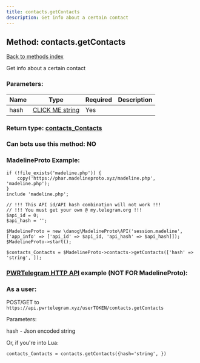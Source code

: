 ```yaml
---
title: contacts.getContacts
description: Get info about a certain contact
---
```

## Method: contacts.getContacts  
[Back to methods index](index.md)


Get info about a certain contact

### Parameters:

| Name     |    Type       | Required | Description |
|----------|---------------|----------|-------------|
|hash|[CLICK ME string](../types/string.md) | Yes||


### Return type: [contacts\_Contacts](../types/contacts_Contacts.md)

### Can bots use this method: **NO**


### MadelineProto Example:


```
if (!file_exists('madeline.php')) {
    copy('https://phar.madelineproto.xyz/madeline.php', 'madeline.php');
}
include 'madeline.php';

// !!! This API id/API hash combination will not work !!!
// !!! You must get your own @ my.telegram.org !!!
$api_id = 0;
$api_hash = '';

$MadelineProto = new \danog\MadelineProto\API('session.madeline', ['app_info' => ['api_id' => $api_id, 'api_hash' => $api_hash]]);
$MadelineProto->start();

$contacts_Contacts = $MadelineProto->contacts->getContacts(['hash' => 'string', ]);
```

### [PWRTelegram HTTP API](https://pwrtelegram.xyz) example (NOT FOR MadelineProto):



### As a user:

POST/GET to `https://api.pwrtelegram.xyz/userTOKEN/contacts.getContacts`

Parameters:

hash - Json encoded string




Or, if you're into Lua:

```
contacts_Contacts = contacts.getContacts({hash='string', })
```

